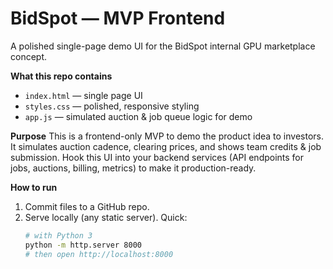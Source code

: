 # BidSpot — MVP Frontend

A polished single-page demo UI for the BidSpot internal GPU marketplace concept.

**What this repo contains**
- `index.html` — single page UI
- `styles.css` — polished, responsive styling
- `app.js` — simulated auction & job queue logic for demo

**Purpose**
This is a frontend-only MVP to demo the product idea to investors. It simulates auction cadence, clearing prices, and shows team credits & job submission. Hook this UI into your backend services (API endpoints for jobs, auctions, billing, metrics) to make it production-ready.

**How to run**
1. Commit files to a GitHub repo.
2. Serve locally (any static server). Quick:
   ```bash
   # with Python 3
   python -m http.server 8000
   # then open http://localhost:8000


